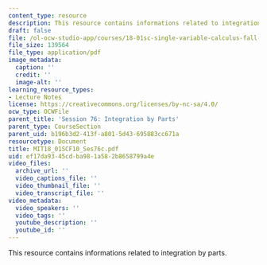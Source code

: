 ```yaml
---
content_type: resource
description: This resource contains informations related to integration by parts.
draft: false
file: /ol-ocw-studio-app/courses/18-01sc-single-variable-calculus-fall-2010/ef17da9345cdba981a582b8658799a4e_MIT18_01SCF10_Ses76c.pdf
file_size: 139564
file_type: application/pdf
image_metadata:
  caption: ''
  credit: ''
  image-alt: ''
learning_resource_types:
- Lecture Notes
license: https://creativecommons.org/licenses/by-nc-sa/4.0/
ocw_type: OCWFile
parent_title: 'Session 76: Integration by Parts'
parent_type: CourseSection
parent_uid: b196b3d2-413f-a801-5d43-695883cc671a
resourcetype: Document
title: MIT18_01SCF10_Ses76c.pdf
uid: ef17da93-45cd-ba98-1a58-2b8658799a4e
video_files:
  archive_url: ''
  video_captions_file: ''
  video_thumbnail_file: ''
  video_transcript_file: ''
video_metadata:
  video_speakers: ''
  video_tags: ''
  youtube_description: ''
  youtube_id: ''
---
```

This resource contains informations related to integration by parts.